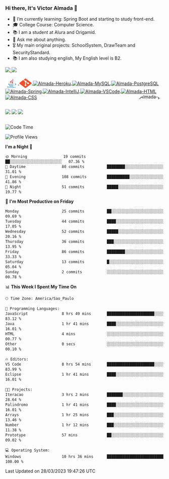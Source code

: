 ### Hi there, It's Victor Almada 👋


- 🌱 I’m currently learning: Spring Boot and starting to study front-end.
- 🎓 College Course: Computer Science.
- 📚  I am a student at Alura and Origamid.
- 💬 Ask me about anything.
- 🎖 My main original projects: SchoolSystem, DrawTeam and SecurityStandard.
- 📚 I am also studying english, My English level is B2.
 
<div>
<a href="https://github.com/Almadavic">
<img height="180em" src="https://github-readme-stats.vercel.app/api?username=Almadavic&showw_icons=true&theme=dark&include_all_commits=true&count_private=true">
<img height="180em" src="https://github-readme-stats.vercel.app/api/top-langs/?username=Almadavic&layout=compact&langs_count=16&theme=dracula">
</div>

<div style="display: inline_block"><br>
  <img align="center" alt="Almada-Java" height="30" width="40" src="https://raw.githubusercontent.com/devicons/devicon/master/icons/java/java-original.svg">
  <img align="center" alt="Almada-Git" height="30" width="40" src="https://raw.githubusercontent.com/devicons/devicon/master/icons/git/git-original.svg">
  <img align="center" alt="Almada-Heroku" height="30" width="40" src="https://cdn.jsdelivr.net/gh/devicons/devicon/icons/heroku/heroku-plain-wordmark.svg" />             
  <img align="center" alt="Almada-MySQL" height="30" width="40" src="https://cdn.jsdelivr.net/gh/devicons/devicon/icons/mysql/mysql-original-wordmark.svg" />
  <img align="center" alt="Almada-PostgreSQL" height="30" width="40" src="https://cdn.jsdelivr.net/gh/devicons/devicon/icons/postgresql/postgresql-plain-wordmark.svg" />
  <img align="center" alt="Almada-Spring" height="30" width="40" src="https://cdn.jsdelivr.net/gh/devicons/devicon/icons/spring/spring-original-wordmark.svg" />
   <img align="center" alt="Almada-IntelliJ" height="30" width="40" src="https://cdn.jsdelivr.net/gh/devicons/devicon/icons/intellij/intellij-original.svg" />
   <img align="center" alt="Almada-VSCode" height="30" width="40" src="https://cdn.jsdelivr.net/gh/devicons/devicon/icons/vscode/vscode-original.svg" />
   <img align="center" alt="Almada-HTML" height="30" width="40" src="https://cdn.jsdelivr.net/gh/devicons/devicon/icons/html5/html5-original.svg" />
   <img align="center" alt="Almada-CSS" height="30" width="40" src="https://cdn.jsdelivr.net/gh/devicons/devicon/icons/css3/css3-original.svg" />
  <img align="right" alt="Almada-pic" height="150" style="border-radius:50px;" src="https://user-images.githubusercontent.com/85299065/185514627-94fcf387-edc6-4c24-88f1-b4873ccd49e9.png">
</div>
  
  ##
 
<div> 
  <a href="https://www.youtube.com/channel/UCUrcUNA90M_ZqLEcQxd3UNA" target="_blank"><img src="https://img.shields.io/badge/YouTube-FF0000?style=for-the-badge&logo=youtube&logoColor=white" target="_blank"></a>
 <a href = "mailto:almadavic@live.com"><img src="https://img.shields.io/badge/-Gmail-%23333?style=for-the-badge&logo=gmail&logoColor=white" target="_blank"></a>
  <a href="https://www.linkedin.com/in/victoralmada/" target="_blank"><img src="https://img.shields.io/badge/-LinkedIn-%230077B5?style=for-the-badge&logo=linkedin&logoColor=white" target="_blank"></a> 
</div>

##

<!--START_SECTION:waka-->
![Code Time](http://img.shields.io/badge/Code%20Time-285%20hrs%2032%20mins-blue)

![Profile Views](http://img.shields.io/badge/Profile%20Views-3-blue)

**I'm a Night 🦉** 

```text
🌞 Morning                19 commits          ██░░░░░░░░░░░░░░░░░░░░░░░   07.36 % 
🌆 Daytime                80 commits          ████████░░░░░░░░░░░░░░░░░   31.01 % 
🌃 Evening                108 commits         ██████████░░░░░░░░░░░░░░░   41.86 % 
🌙 Night                  51 commits          █████░░░░░░░░░░░░░░░░░░░░   19.77 % 
```
📅 **I'm Most Productive on Friday** 

```text
Monday                   25 commits          ██░░░░░░░░░░░░░░░░░░░░░░░   09.69 % 
Tuesday                  44 commits          ████░░░░░░░░░░░░░░░░░░░░░   17.05 % 
Wednesday                52 commits          █████░░░░░░░░░░░░░░░░░░░░   20.16 % 
Thursday                 36 commits          ███░░░░░░░░░░░░░░░░░░░░░░   13.95 % 
Friday                   86 commits          ████████░░░░░░░░░░░░░░░░░   33.33 % 
Saturday                 13 commits          █░░░░░░░░░░░░░░░░░░░░░░░░   05.04 % 
Sunday                   2 commits           ░░░░░░░░░░░░░░░░░░░░░░░░░   00.78 % 
```


📊 **This Week I Spent My Time On** 

```text
🕑︎ Time Zone: America/Sao_Paulo

💬 Programming Languages: 
JavaScript               8 hrs 49 mins       █████████████████████░░░░   83.12 % 
Java                     1 hr 41 mins        ████░░░░░░░░░░░░░░░░░░░░░   16.01 % 
HTML                     4 mins              ░░░░░░░░░░░░░░░░░░░░░░░░░   00.77 % 
Other                    0 secs              ░░░░░░░░░░░░░░░░░░░░░░░░░   00.10 % 

🔥 Editors: 
VS Code                  8 hrs 54 mins       █████████████████████░░░░   83.99 % 
Eclipse                  1 hr 41 mins        ████░░░░░░░░░░░░░░░░░░░░░   16.01 % 

🐱‍💻 Projects: 
Iteracao                 3 hrs 2 mins        ███████░░░░░░░░░░░░░░░░░░   28.64 % 
Palindromo               1 hr 41 mins        ████░░░░░░░░░░░░░░░░░░░░░   16.01 % 
Arrays                   1 hr 25 mins        ███░░░░░░░░░░░░░░░░░░░░░░   13.46 % 
Number                   1 hr 12 mins        ███░░░░░░░░░░░░░░░░░░░░░░   11.38 % 
Prototype                57 mins             ██░░░░░░░░░░░░░░░░░░░░░░░   09.02 % 

💻 Operating System: 
Windows                  10 hrs 36 mins      █████████████████████████   100.00 % 
```


 Last Updated on 28/03/2023 19:47:26 UTC
<!--END_SECTION:waka-->

